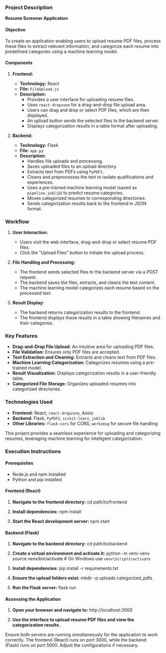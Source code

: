 ### Project Description

**Resume Screener Application**

#### Objective
To create an application enabling users to upload resume PDF files, process these files to extract relevant information, and categorize each resume into predefined categories using a machine learning model.

#### Components

1. **Frontend:**
   - **Technology:** React
   - **File:** `FileUpload.js`
   - **Description:**
     - Provides a user interface for uploading resume files.
     - Uses `react-dropzone` for a drag-and-drop file upload area.
     - Users can drag and drop or select PDF files, which are then displayed.
     - An upload button sends the selected files to the backend server.
     - Displays categorization results in a table format after uploading.

2. **Backend:**
   - **Technology:** Flask
   - **File:** `app.py`
   - **Description:**
     - Handles file uploads and processing.
     - Saves uploaded files to an upload directory.
     - Extracts text from PDFs using `PyPDF2`.
     - Cleans and preprocesses the text to isolate qualifications and experiences.
     - Uses a pre-trained machine learning model (saved as `pipeline.joblib`) to predict resume categories.
     - Moves categorized resumes to corresponding directories.
     - Sends categorization results back to the frontend in JSON format.

### Workflow

1. **User Interaction:**
   - Users visit the web interface, drag-and-drop or select resume PDF files.
   - Click the "Upload Files" button to initiate the upload process.

2. **File Handling and Processing:**
   - The frontend sends selected files to the backend server via a POST request.
   - The backend saves the files, extracts, and cleans the text content.
   - The machine learning model categorizes each resume based on the processed text.

3. **Result Display:**
   - The backend returns categorization results to the frontend.
   - The frontend displays these results in a table showing filenames and their categories.

### Key Features

- **Drag-and-Drop File Upload:** An intuitive area for uploading PDF files.
- **File Validation:** Ensures only PDF files are accepted.
- **Text Extraction and Cleaning:** Extracts and cleans text from PDF files.
- **Machine Learning Categorization:** Categorizes resumes using a pre-trained model.
- **Result Visualization:** Displays categorization results in a user-friendly table.
- **Categorized File Storage:** Organizes uploaded resumes into categorized directories.

### Technologies Used

- **Frontend:** React, `react-dropzone`, Axios
- **Backend:** Flask, `PyPDF2`, `scikit-learn`, `joblib`
- **Other Libraries:** `flask-cors` for CORS, `werkzeug` for secure file handling

This project provides a seamless experience for uploading and categorizing resumes, leveraging machine learning for intelligent categorization.

### Execution Instructions

#### Prerequisites
- Node.js and npm installed
- Python and pip installed

#### Frontend (React)

1. **Navigate to the frontend directory:**
   cd path/to/frontend

2. **Install dependencies:**
   npm install

3. **Start the React development server:**
   npm start

#### Backend (Flask)

1. **Navigate to the backend directory:**
   cd path/to/backend

2. **Create a virtual environment and activate it:**
   python -m venv venv
   source venv/bin/activate  # On Windows use `venv\Scripts\activate`

3. **Install dependencies:**
   pip install -r requirements.txt

4. **Ensure the upload folders exist:**
   mkdir -p uploads categorized_pdfs

5. **Run the Flask server:**
   flask run

#### Accessing the Application

1. **Open your browser and navigate to:**
   http://localhost:3000

2. **Use the interface to upload resume PDF files and view the categorization results.**

Ensure both servers are running simultaneously for the application to work correctly. The frontend (React) runs on port 3000, while the backend (Flask) runs on port 5000. Adjust the configurations if necessary.
